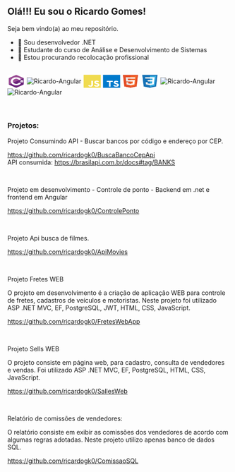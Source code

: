 ## Olá!!! Eu sou o Ricardo Gomes! 
Seja bem vindo(a) ao meu repositório. 

- 🔭 Sou desenvolvedor .NET
- 🌱 Estudante do curso de Análise e Desenvolvimento de Sistemas
- 👯 Estou procurando recolocação profissional

<div style="display: inline_block"><br>
  <img align="center" alt="Ricardo-Csharp" height="30" width="40" src="https://raw.githubusercontent.com/devicons/devicon/master/icons/csharp/csharp-original.svg">
  <img align="center" alt="Ricardo-Angular" height="30" width="40" src="https://cdn.jsdelivr.net/gh/devicons/devicon/icons/angularjs/angularjs-original.svg" />
  <img align="center" alt="Rafa-Js" height="30" width="40" src="https://raw.githubusercontent.com/devicons/devicon/master/icons/javascript/javascript-plain.svg">
  <img align="center" alt="Rafa-Ts" height="30" width="40" src="https://raw.githubusercontent.com/devicons/devicon/master/icons/typescript/typescript-plain.svg">
  <img align="center" alt="Rafa-HTML" height="30" width="40" src="https://raw.githubusercontent.com/devicons/devicon/master/icons/html5/html5-original.svg">
  <img align="center" alt="Rafa-CSS" height="30" width="40" src="https://raw.githubusercontent.com/devicons/devicon/master/icons/css3/css3-original.svg">
  <img align="center" alt="Ricardo-Angular" height="30" width="40" src="https://cdn.jsdelivr.net/gh/devicons/devicon/icons/postgresql/postgresql-original.svg" />  
  <img align="center" alt="Ricardo-Angular" height="30" width="40" src="https://cdn.jsdelivr.net/gh/devicons/devicon/icons/microsoftsqlserver/microsoftsqlserver-plain.svg" />
</div><br><br>

<h3>Projetos:</h3>

Projeto Consumindo API - Buscar bancos por código e endereço por CEP.

https://github.com/ricardogk0/BuscaBancoCepApi 
<br>
API consumida: https://brasilapi.com.br/docs#tag/BANKS

<br>


Projeto em desenvolvimento - Controle de ponto - Backend em .net e frontend em Angular

https://github.com/ricardogk0/ControlePonto

<br>

Projeto Api busca de filmes.

https://github.com/ricardogk0/ApiMovies

<br>

Projeto Fretes WEB

O projeto em desenvolvimento é a criação de aplicação WEB para controle de fretes, cadastros de veículos e motoristas. Neste projeto foi utilizado ASP .NET MVC, EF, PostgreSQL, JWT, HTML, CSS, JavaScript.

https://github.com/ricardogk0/FretesWebApp

<br>

Projeto Sells WEB

O projeto consiste em página web, para cadastro, consulta de vendedores e vendas. Foi utilizado ASP .NET MVC, EF, PostgreSQL, HTML, CSS, JavaScript.

https://github.com/ricardogk0/SallesWeb

<br>

Relatório de comissões de vendedores:

O relatório consiste em exibir as comissões dos vendedores de acordo com algumas regras adotadas. Neste projeto utilizo apenas banco de dados SQL.

https://github.com/ricardogk0/ComissaoSQL

